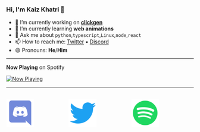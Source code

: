 ### Hi, I'm Kaiz Khatri 👋

<!-- info -->

- 🔭 I’m currently working on **[clickgen](https://github.com/KaizIqbal/clickgen)**
- 🌱 I’m currently learning **web animations**
- 💬 Ask me about `python`,`typescript`,`Linux`,`node`,`react`
- 📫 How to reach me: [Twitter](https://twitter.com/ful1e5_) &squf; [Discord](https://discord.gg/6T5nDNt)
- 😄 Pronouns: **He**/**Him**

---

<!-- Now Playing -->

**Now Playing** on Spotify

<a href="https://kaiz.vercel.app/now-playing?open">
    <img src="https://kaiz.vercel.app/now-playing" width="256" height="64" alt="Now Playing">
</a>

---

<br>
<!-- Socials -->
<div style="display: flex; justify-content: space-between;">
    <a href="#">
        <img src="./assets/Discord.svg" width="75" height="75" alt="Now Playing">
    </a>
    <a href="#">
        <img src="./assets/Twitter.svg" width="75" height="75" alt="Now Playing">
    </a>
    <a href="#">
        <img src="./assets/Spotify.svg" width="75" height="75" alt="Now Playing">
    </a>
<div>
